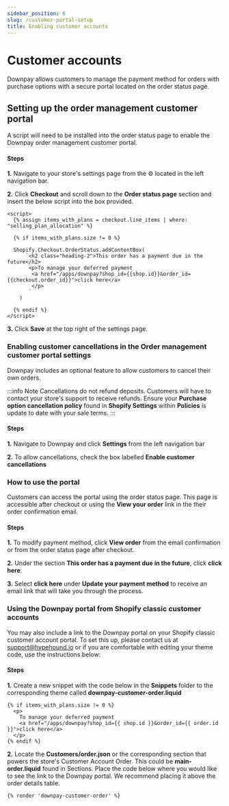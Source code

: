 ```yaml
---
sidebar_position: 6
slug: /customer-portal-setup
title: Enabling customer accounts
---
```


# Customer accounts

Downpay allows customers to manage the payment method for orders with purchase options with a secure portal located on the order status page. <!-- Enable either or both to allow customers more control to manage their orders. -->

<!-- >:::info Note
To set up Shopify customer accounts, review instructions provided [here](https://help.shopify.com/en/manual/customers/customer-accounts).
:::

## Shopify classic customer accounts

#### Steps

**1.** Click **Online Store** from your left navigation bar in Shopify Admin.

**2.** Click **Customize** on the theme you wish to add Downpay blocks to.

**3.** Login with a customer account using the top right account icon. 

Navigate to the **Classic customer accounts** template you are using from the dropdown menu at the top of the editor and then click the **Customer order** template. You may be asked to login to continue to the next step.

**4.** Select an order from the order list provided and hover below the order details section until you see a **+**. Click **Add block** and select the block named **Downpay App**. -->

## Setting up the order management customer portal

A script will need to be installed into the order status page to enable the Downpay order management customer portal.

#### Steps

**1.** Navigate to your store's settings page from the ⚙️ located in the left navigation bar.

**2.** Click **Checkout** and scroll down to the **Order status page** section and insert the below script into the box provided.

```
<script>
  {% assign items_with_plans = checkout.line_items | where: "selling_plan_allocation" %}

  {% if items_with_plans.size != 0 %}

  Shopify.Checkout.OrderStatus.addContentBox(
      `<h2 class="heading-2">This order has a payment due in the future</h2>
       <p>To manage your deferred payment 
        <a href="/apps/downpay?shop_id={{shop.id}}&order_id={{checkout.order_id}}">click here</a>
        </p>
       `
    )

  {% endif %}
</script>
```

**3.** Click **Save** at the top right of the settings page.

### Enabling customer cancellations in the Order management customer portal settings

Downpay includes an optional feature to allow customers to cancel their own orders.

:::info Note
Cancellations do not refund deposits. Customers will have to contact your store's support to receive refunds. Ensure your **Purchase option cancellation policy** found in **Shopify Settings** within **Policies** is update to date with your sale terms.
:::

#### Steps

**1.** Navigate to Downpay and click **Settings** from the left navigation bar

**2.** To allow cancellations, check the box labelled **Enable customer cancellations**

### How to use the portal

Customers can access the portal using the order status page. This page is accessible after checkout or using the **View your order** link in the their order confirmation email.

#### Steps

**1.** To modify payment method, click **View order** from the email confirmation or from the order status page after checkout.

**2.** Under the section **This order has a payment due in the future**, click **click here**.

**3.** Select **click here** under **Update your payment method** to receive an email link that will take you through the process.

### Using the Downpay portal from Shopify classic customer accounts

You may also include a link to the Downpay portal on your Shopify classic customer account portal. To set this up, please contact us at [support@hypehound.io](mailto:support@hypehound.io) or if you are comfortable with editing your theme code, use the instructions below: 

#### Steps

**1.** Create a new snippet with the code below in the **Snippets** folder to the corresponding theme called **downpay-customer-order.liquid**

```{% assign items_with_plans = order.line_items | where: 'selling_plan_allocation' %}
{% if items_with_plans.size != 0 %}
  <p>
    To manage your deferred payment
    <a href="/apps/downpay?shop_id={{ shop.id }}&order_id={{ order.id }}">click here</a>
  </p>
{% endif %}
```

**2.** Locate the **Customers/order.json** or the corresponding section that powers the store's Customer Account Order. This could be **main-order.liquid** found in Sections. Place the code below where you would like to see the link to the Downpay portal. We recommend placing it above the order details table. 

```
{% render 'downpay-customer-order' %}
```
